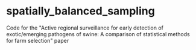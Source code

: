 # spatially_balanced_sampling
Code for the "Active regional surveillance for early detection of exotic/emerging pathogens of swine: A comparison of statistical methods for farm selection" paper
